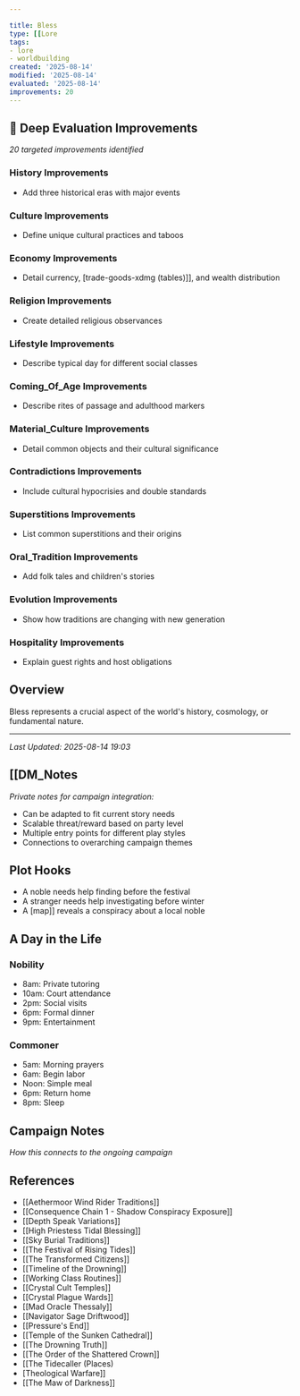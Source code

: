 ```yaml
---

title: Bless
type: [[Lore
tags:
- lore
- worldbuilding
created: '2025-08-14'
modified: '2025-08-14'
evaluated: '2025-08-14'
improvements: 20
---
```


## 🔧 Deep Evaluation Improvements

*20 targeted improvements identified*

### History Improvements

- Add three historical eras with major events

### Culture Improvements

- Define unique cultural practices and taboos

### Economy Improvements

- Detail currency, [trade-goods-xdmg (tables)]], and wealth distribution

### Religion Improvements

- Create detailed religious observances

### Lifestyle Improvements

- Describe typical day for different social classes

### Coming_Of_Age Improvements

- Describe rites of passage and adulthood markers

### Material_Culture Improvements

- Detail common objects and their cultural significance

### Contradictions Improvements

- Include cultural hypocrisies and double standards

### Superstitions Improvements

- List common superstitions and their origins

### Oral_Tradition Improvements

- Add folk tales and children's stories

### Evolution Improvements

- Show how traditions are changing with new generation

### Hospitality Improvements

- Explain guest rights and host obligations

## Overview

Bless represents a crucial aspect of the world's history, cosmology, or fundamental nature.

---

*Last Updated: 2025-08-14 19:03*

## [[DM_Notes

*Private notes for campaign integration:*
- Can be adapted to fit current story needs
- Scalable threat/reward based on party level
- Multiple entry points for different play styles
- Connections to overarching campaign themes

## Plot Hooks

- A noble needs help finding before the festival
- A stranger needs help investigating before winter
- A [map]] reveals a conspiracy about a local noble

## A Day in the Life

### Nobility
- 8am: Private tutoring
- 10am: Court attendance
- 2pm: Social visits
- 6pm: Formal dinner
- 9pm: Entertainment

### Commoner
- 5am: Morning prayers
- 6am: Begin labor
- Noon: Simple meal
- 6pm: Return home
- 8pm: Sleep

## Campaign Notes
*How this connects to the ongoing campaign*

## References

- [[Aethermoor Wind Rider Traditions]]
- [[Consequence Chain 1 - Shadow Conspiracy Exposure]]
- [[Depth Speak Variations]]
- [[High Priestess Tidal Blessing]]
- [[Sky Burial Traditions]]
- [[The Festival of Rising Tides]]
- [[The Transformed Citizens]]
- [[Timeline of the Drowning]]
- [[Working Class Routines]]
- [[Crystal Cult Temples]]
- [[Crystal Plague Wards]]
- [[Mad Oracle Thessaly]]
- [[Navigator Sage Driftwood]]
- [[Pressure's End]]
- [[Temple of the Sunken Cathedral]]
- [[The Drowning Truth]]
- [[The Order of the Shattered Crown]]
- [[The Tidecaller (Places)
- [Theological Warfare]]
- [[The Maw of Darkness]]
